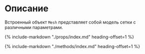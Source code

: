# Описание
Встроенный объект `Mesh` представляет собой модель сетки с различными параметрами.

{%
    include-markdown "./props/index.md"
    heading-offset=1
%}

{%
    include-markdown "./methods/index.md"
    heading-offset=1
%}
